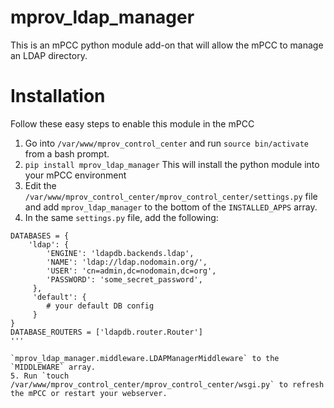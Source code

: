 # mprov_ldap_manager
This is an mPCC python module add-on that will allow the mPCC to manage an LDAP directory.


# Installation
Follow these easy steps to enable this module in the mPCC

1. Go into `/var/www/mprov_control_center` and run `source bin/activate` from a bash prompt.
2. `pip install mprov_ldap_manager` This will install the python module into your mPCC environment
3. Edit the `/var/www/mprov_control_center/mprov_control_center/settings.py` file and add `mprov_ldap_manager` to the bottom of the `INSTALLED_APPS` array.
4. In the same `settings.py` file, add the following:
```
DATABASES = {
    'ldap': {
        'ENGINE': 'ldapdb.backends.ldap',
        'NAME': 'ldap://ldap.nodomain.org/',
        'USER': 'cn=admin,dc=nodomain,dc=org',
        'PASSWORD': 'some_secret_password',
     },
     'default': {
        # your default DB config
     }
}
DATABASE_ROUTERS = ['ldapdb.router.Router']
'''

`mprov_ldap_manager.middleware.LDAPManagerMiddleware` to the `MIDDLEWARE` array.
5. Run `touch /var/www/mprov_control_center/mprov_control_center/wsgi.py` to refresh the mPCC or restart your webserver.